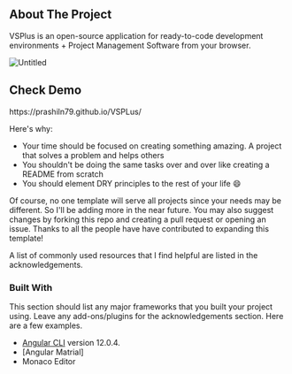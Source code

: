 
<!-- ABOUT THE PROJECT -->
## About The Project

VSPlus is an open-source application for ready-to-code development environments + Project Management Software from your browser.

![Untitled](https://user-images.githubusercontent.com/22612608/123532195-d52b9900-d728-11eb-8a0a-2b89406b23b1.png)


<h2>Check Demo</h2>
https://prashiln79.github.io/VSPLus/


Here's why:
* Your time should be focused on creating something amazing. A project that solves a problem and helps others
* You shouldn't be doing the same tasks over and over like creating a README from scratch
* You should element DRY principles to the rest of your life :smile:

Of course, no one template will serve all projects since your needs may be different. So I'll be adding more in the near future. You may also suggest changes by forking this repo and creating a pull request or opening an issue. Thanks to all the people have have contributed to expanding this template!

A list of commonly used resources that I find helpful are listed in the acknowledgements.

### Built With

This section should list any major frameworks that you built your project using. Leave any add-ons/plugins for the acknowledgements section. Here are a few examples.
* [Angular CLI](https://github.com/angular/angular-cli) version 12.0.4.
* [Angular Matrial]
* Monaco Editor


